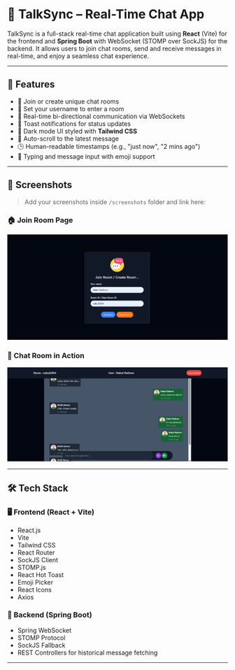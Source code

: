 # 💬 TalkSync – Real-Time Chat App

TalkSync is a full-stack real-time chat application built using **React** (Vite) for the frontend and **Spring Boot** with WebSocket (STOMP over SockJS) for the backend. It allows users to join chat rooms, send and receive messages in real-time, and enjoy a seamless chat experience.

---

## 🚀 Features

- 🔐 Join or create unique chat rooms
- 👤 Set your username to enter a room
- 📡 Real-time bi-directional communication via WebSockets
- 🔔 Toast notifications for status updates
- 🌙 Dark mode UI styled with **Tailwind CSS**
- 🔄 Auto-scroll to the latest message
- 🕒 Human-readable timestamps (e.g., "just now", "2 mins ago")
- 💬 Typing and message input with emoji support

---

## 📸 Screenshots

> Add your screenshots inside `/screenshots` folder and link here:

### 🏠 Join Room Page
![Join Room](./front-chat/src/assets/joinpage.png)

### 💬 Chat Room in Action
![Chat Room](./front-chat/src/assets/chatpage.png)

---

## 🛠️ Tech Stack

### 🖥️ Frontend (React + Vite)
- React.js
- Vite
- Tailwind CSS
- React Router
- SockJS Client
- STOMP.js
- React Hot Toast
- Emoji Picker
- React Icons
- Axios

### 🧰 Backend (Spring Boot)
- Spring WebSocket
- STOMP Protocol
- SockJS Fallback
- REST Controllers for historical message fetching

---
